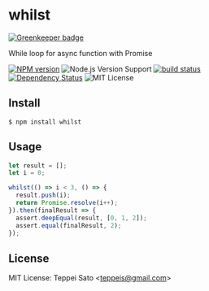 whilst
====

[![Greenkeeper badge](https://badges.greenkeeper.io/teppeis/whilst.svg)](https://greenkeeper.io/)

While loop for async function with Promise 

[![NPM version][npm-image]][npm-url]
![Node.js Version Support][node-version]
[![build status][travis-image]][travis-url]
[![Dependency Status][deps-image]][deps-url]
![MIT License][license]

## Install

```console
$ npm install whilst
```

## Usage

```js
let result = [];
let i = 0;

whilst(() => i < 3, () => {
  result.push(i);
  return Promise.resolve(i++);
}).then(finalResult => {
  assert.deepEqual(result, [0, 1, 2]);
  assert.equal(finalResult, 2);
});
```

## License

MIT License: Teppei Sato &lt;teppeis@gmail.com&gt;

[npm-image]: https://img.shields.io/npm/v/whilst.svg
[npm-url]: https://npmjs.org/package/whilst
[node-version]: https://img.shields.io/badge/Node.js%20support-v4,v6+-brightgreen.svg
[travis-image]: https://travis-ci.org/teppeis/whilst.svg?branch=master
[travis-url]: https://travis-ci.org/teppeis/whilst
[deps-image]: https://david-dm.org/teppeis/whilst.svg
[deps-url]: https://david-dm.org/teppeis/whilst
[license]: https://img.shields.io/npm/l/whilst.svg
